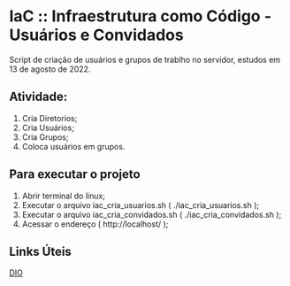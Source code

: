 # IaC :: Infraestrutura como Código - Usuários e Convidados
Script de criação de usuários e grupos de trablho no servidor, estudos em 13 de agosto de 2022.

## Atividade:

1. Cria Diretorios;
2. Cria Usuários;
3. Cria Grupos;
4. Coloca usuários em grupos.

## Para executar o projeto

1. Abrir terminal do linux;
2. Executar o arquivo iac_cria_usuarios.sh ( ./iac_cria_usuarios.sh );
3. Executar o arquivo iac_cria_convidados.sh ( ./iac_cria_convidados.sh );
4. Acessar o endereço ( http://localhost/ );

## Links Úteis

[DIO](https://dio.me/)